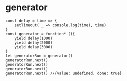 # generator

> 
    const delay = time => {
        setTimeout( _ => console.log(time), time)
    }
    const generator = function* (){
        yield delay(1000)
        yield delay(2000)
        yield delay(3000)
    }
    let generatorRun = generator()
    generatorRun.next()
    generatorRun.next()
    generatorRun.next()
    generatorRun.next() //{value: undefined, done: true}